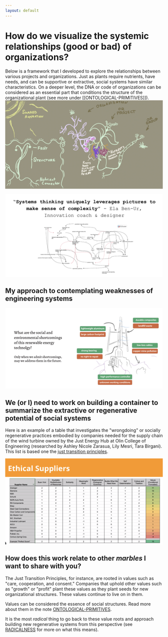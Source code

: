 ```yaml
---
layout: default
---
```

# How do we visualize the systemic relationships (good or bad) of organizations?
Below is a framework that I developed to explore the relationships between various projects and organizations. Just as plants require nutrients, have needs, and can be supportive or extractive, social systems have similar characteristics. On a deeper level, the DNA or code of organizations can be considered as an essential part that conditions the structure of the organizational plant (see more under [[ONTOLOGICAL-PRIMITIVES]]).
![](media/cleanshot_2024-07-26-at-20-09-42@2x.png)


!["Systems thinking uniquely leverages pictures to make sense of complexity" - Ela Ben-Ur](media/cleanshot_2024-08-06-at-11-48-33@2x.png)

## My approach to contemplating weaknesses of engineering systems 
![](media/cleanshot_2024-07-27-at-17-48-57@2x.png)

## We (or I) need to work on building a container to summarize the extractive or regenerative potential of social systems
Here is an example of a table that investigates the "wrongdoing" or socially regenerative practices embodied by companies needed for the supply chain of the wind turbine owned by the Just Energy Hub at Olin College of Engineering (researched by Ashley Nicole Zarasua, Lily Mesri, Tara Birgani). This list is based one the [just transition principles](https://climatejusticealliance.org/just-transition/).

![](media/cleanshot_2024-08-06-at-11-54-49@2x.png)

## How does this work relate to other *marbles* I want to share with you?

The Just Transition Principles, for instance, are rooted in values such as "care, cooperation, and consent." Companies that uphold other values such as "growth" or "profit" plant these values as they plant seeds for new organizational structures. These values continue to live on in them. 

Values can be considered the essence of social structures. Read more about them in the note [ONTOLOGICAL-PRIMITIVES](ONTOLOGICAL-PRIMITIVES.md). 

It is the most *radical* thing to go back to these value roots and approach building new regenerative systems from this perspective (see [RADICALNESS](RADICALNESS.md) for more on what this means).



